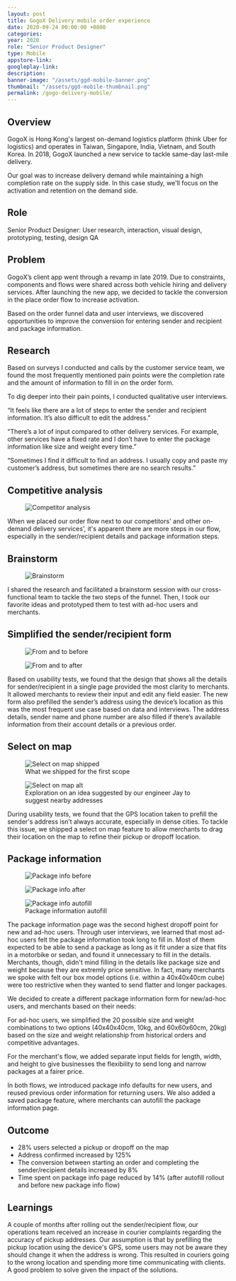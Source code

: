 ```yaml
---
layout: post
title: GogoX Delivery mobile order experience
date: 2020-09-24 00:00:00 +0800
categories:
year: 2020
role: "Senior Product Designer"
type: Mobile
appstore-link:
googleplay-link:
description: 
banner-image: "/assets/ggd-mobile-banner.png"
thumbnail: "/assets/ggd-mobile-thumbnail.png"
permalink: /gogo-delivery-mobile/
---
```


## Overview

GogoX is Hong Kong's largest on-demand logistics platform (think Uber for logistics) and operates in Taiwan, Singapore, India, Vietnam, and South Korea. In 2018, GogoX launched a new service to tackle same-day last-mile delivery.

Our goal was to increase delivery demand while maintaining a high completion rate on the supply side. In this case study, we'll focus on the activation and retention on the demand side.

## Role

Senior Product Designer: User research, interaction, visual design, prototyping, testing, design QA

## Problem

GogoX’s client app went through a revamp in late 2019. Due to constraints, components and flows were shared across both vehicle hiring and delivery services. After launching the new app, we decided to tackle the conversion in the place order flow to increase activation.

Based on the order funnel data and user interviews, we discovered opportunities to improve the conversion for entering sender and recipient and package information.

## Research

Based on surveys I conducted and calls by the customer service team, we found the most frequently mentioned pain points were the completion rate and the amount of information to fill in on the order form.

To dig deeper into their pain points, I conducted qualitative user interviews.

“It feels like there are a lot of steps to enter the sender and recipient information. It’s also difficult to edit the address.”

“There’s a lot of input compared to other delivery services. For example, other services have a fixed rate and I don’t have to enter the package information like size and weight every time.”

“Sometimes I find it difficult to find an address. I usually copy and paste my customer’s address, but sometimes there are no search results.”

## Competitive analysis

<figure><div><img class="lazy" data-src="/assets/ggd-mobile-competitor-analysis.png" alt="Competitor analysis"></div></figure>

When we placed our order flow next to our competitors' and other on-demand delivery services', it's apparent there are more steps in our flow, especially in the sender/recipient details and package information steps.

## Brainstorm

<figure><div><img class="lazy" data-src="/assets/ggd-mobile-brainstorm.png" alt="Brainstorm"></div></figure>

I shared the research and facilitated a brainstorm session with our cross-functional team to tackle the two steps of the funnel. Then, I took our favorite ideas and prototyped them to test with ad-hoc users and merchants.

## Simplified the sender/recipient form

<figure><div><img class="lazy" data-src="/assets/ggd-from-to-before.png" alt="From and to before"></div></figure>

<figure><div><img class="lazy" data-src="/assets/ggd-from-to-after.png" alt="From and to after"></div></figure>

Based on usability tests, we found that the design that shows all the details for sender/recipient in a single page provided the most clarity to merchants. It allowed merchants to review their input and edit any field easier. The new form also prefilled the sender’s address using the device’s location as this was the most frequent use case based on data and interviews. The address details, sender name and phone number are also filled if there’s available information from their account details or a previous order.

## Select on map

<figure><div><img class="lazy" data-src="/assets/ggd-select-on-map.png" alt="Select on map shipped"></div><figcaption>What we shipped for the first scope</figcaption></figure>

<figure><div><img class="lazy" data-src="/assets/ggd-select-on-map-alt.png" alt="Select on map alt"></div><figcaption>Exploration on an idea suggested by our engineer Jay to suggest nearby addresses</figcaption></figure>

During usability tests, we found that the GPS location taken to prefill the sender's address isn’t always accurate, especially in dense cities. To tackle this issue, we shipped a select on map feature to allow merchants to drag their location on the map to refine their pickup or dropoff location.

## Package information

<figure><div><img class="lazy" data-src="/assets/ggd-package-info-before.png" alt="Package info before"></div></figure>

<figure><div><img class="lazy" data-src="/assets/ggd-package-info-after.png" alt="Package info after"></div></figure>

<figure><div><img class="lazy" data-src="/assets/ggd-package-info-autofill.png" alt="Package info autofill"></div><figcaption>Package information autofill</figcaption></figure>

The package information page was the second highest dropoff point for new and ad-hoc users. Through user interviews, we learned that most ad-hoc users felt the package information took long to fill in. Most of them expected to be able to send a package as long as it fit under a size that fits in a motorbike or sedan, and found it unnecessary to fill in the details. Merchants, though, didn't mind filling in the details like package size and weight because they are extremly price sensitive. In fact, many merchants we spoke with felt our box model options (i.e. within a 40x40x40cm cube) were too restrictive when they wanted to send flatter and longer packages. 

We decided to create a different package information form for new/ad-hoc users, and merchants based on their needs:

For ad-hoc users, we simplified the 20 possible size and weight combinations to two options (40x40x40cm, 10kg, and 60x60x60cm, 20kg) based on the size and weight relationship from historical orders and competitive advantages.

For the merchant's flow, we added separate input fields for length, width, and height to give businesses the flexibility to send long and narrow packages at a fairer price. 

In both flows, we introduced package info defaults for new users, and reused previous order information for returning users. We also added a saved package feature, where merchants can autofill the package information page.



## Outcome

- 28% users selected a pickup or dropoff on the map
- Address confirmed increased by 125%
- The conversion between starting an order and completing the sender/recipient details increased by 8%
- Time spent on package info page reduced by 14% (after autofill rollout and before new package info flow)



## Learnings

A couple of months after rolling out the sender/recipient flow, our operations team received an increase in courier complaints regarding the accuracy of pickup addresses. Our assumption is that by prefilling the pickup location using the device's GPS, some users may not be aware they should change it when the address is wrong. This resulted in couriers going to the wrong location and spending more time communicating with clients. A good problem to solve given the impact of the solutions.